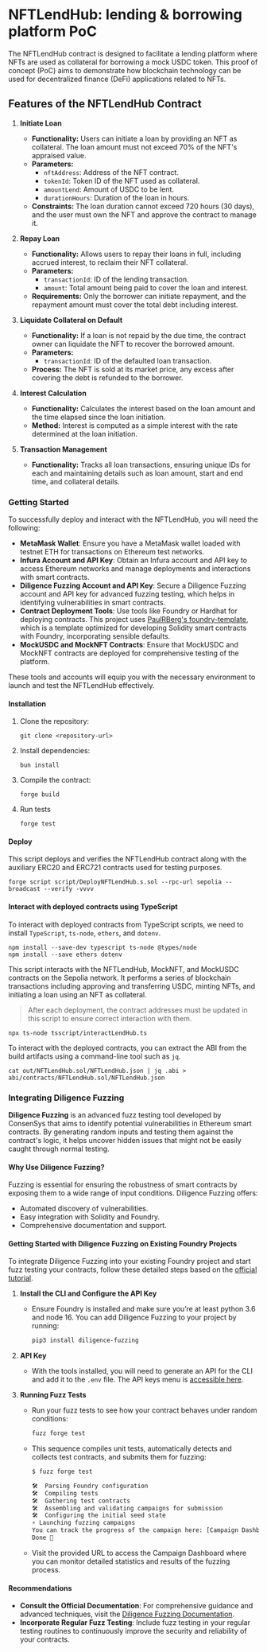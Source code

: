 # NFTLendHub: lending & borrowing platform PoC

The NFTLendHub contract is designed to facilitate a lending platform where NFTs are used as collateral for borrowing a
mock USDC token. This proof of concept (PoC) aims to demonstrate how blockchain technology can be used for decentralized
finance (DeFi) applications related to NFTs.

## Features of the NFTLendHub Contract

1. **Initiate Loan**

   - **Functionality:** Users can initiate a loan by providing an NFT as collateral. The loan amount must not exceed 70%
     of the NFT's appraised value.
   - **Parameters:**
     - `nftAddress`: Address of the NFT contract.
     - `tokenId`: Token ID of the NFT used as collateral.
     - `amountLend`: Amount of USDC to be lent.
     - `durationHours`: Duration of the loan in hours.
   - **Constraints:** The loan duration cannot exceed 720 hours (30 days), and the user must own the NFT and approve the
     contract to manage it.

2. **Repay Loan**

   - **Functionality:** Allows users to repay their loans in full, including accrued interest, to reclaim their NFT
     collateral.
   - **Parameters:**
     - `transactionId`: ID of the lending transaction.
     - `amount`: Total amount being paid to cover the loan and interest.
   - **Requirements:** Only the borrower can initiate repayment, and the repayment amount must cover the total debt
     including interest.

3. **Liquidate Collateral on Default**

   - **Functionality:** If a loan is not repaid by the due time, the contract owner can liquidate the NFT to recover the
     borrowed amount.
   - **Parameters:**
     - `transactionId`: ID of the defaulted loan transaction.
   - **Process:** The NFT is sold at its market price, any excess after covering the debt is refunded to the borrower.

4. **Interest Calculation**

   - **Functionality:** Calculates the interest based on the loan amount and the time elapsed since the loan initiation.
   - **Method:** Interest is computed as a simple interest with the rate determined at the loan initiation.

5. **Transaction Management**
   - **Functionality:** Tracks all loan transactions, ensuring unique IDs for each and maintaining details such as loan
     amount, start and end time, and collateral details.

### Getting Started

To successfully deploy and interact with the NFTLendHub, you will need the following:

- **MetaMask Wallet**: Ensure you have a MetaMask wallet loaded with testnet ETH for transactions on Ethereum test
  networks.
- **Infura Account and API Key**: Obtain an Infura account and API key to access Ethereum networks and manage
  deployments and interactions with smart contracts.
- **Diligence Fuzzing Account and API Key**: Secure a Diligence Fuzzing account and API key for advanced fuzzing
  testing, which helps in identifying vulnerabilities in smart contracts.
- **Contract Deployment Tools**: Use tools like Foundry or Hardhat for deploying contracts. This project uses
  [PaulRBerg's foundry-template](https://github.com/PaulRBerg/foundry-template), which is a template optimized for
  developing Solidity smart contracts with Foundry, incorporating sensible defaults.
- **MockUSDC and MockNFT Contracts**: Ensure that MockUSDC and MockNFT contracts are deployed for comprehensive testing
  of the platform.

These tools and accounts will equip you with the necessary environment to launch and test the NFTLendHub effectively.

#### Installation

1. Clone the repository:
   ```
   git clone <repository-url>
   ```
2. Install dependencies:
   ```
   bun install
   ```
3. Compile the contract:
   ```
   forge build
   ```
4. Run tests
   ```
   forge test
   ```

#### Deploy

This script deploys and verifies the NFTLendHub contract along with the auxiliary ERC20 and ERC721 contracts used for
testing purposes.

```
forge script script/DeployNFTLendHub.s.sol --rpc-url sepolia --broadcast --verify -vvvv
```

#### Interact with deployed contracts using TypeScript

To interact with deployed contracts from TypeScript scripts, we need to install `TypeScript`, `ts-node`, `ethers`, and `dotenv`.

```
npm install --save-dev typescript ts-node @types/node
npm install --save ethers dotenv 
```

This script interacts with the NFTLendHub, MockNFT, and MockUSDC contracts on the Sepolia network. It performs a series
of blockchain transactions including approving and transferring USDC, minting NFTs, and initiating a loan using an NFT
as collateral.

> After each deployment, the contract addresses must be updated in this script to ensure correct interaction with them.

```
npx ts-node tsscript/interactLendHub.ts
```

To interact with the deployed contracts, you can extract the ABI from the build artifacts using a command-line tool such
as `jq`.

```
cat out/NFTLendHub.sol/NFTLendHub.json | jq .abi > abi/contracts/NFTLendHub.sol/NFTLendHub.json
```

### Integrating Diligence Fuzzing

**Diligence Fuzzing** is an advanced fuzz testing tool developed by ConsenSys that aims to identify potential
vulnerabilities in Ethereum smart contracts. By generating random inputs and testing them against the contract's logic,
it helps uncover hidden issues that might not be easily caught through normal testing.

#### Why Use Diligence Fuzzing?

Fuzzing is essential for ensuring the robustness of smart contracts by exposing them to a wide range of input
conditions. Diligence Fuzzing offers:

- Automated discovery of vulnerabilities.
- Easy integration with Solidity and Foundry.
- Comprehensive documentation and support.

#### Getting Started with Diligence Fuzzing on Existing Foundry Projects

To integrate Diligence Fuzzing into your existing Foundry project and start fuzz testing your contracts, follow these
detailed steps based on the
[official tutorial](https://fuzzing-docs.diligence.tools/getting-started/fuzzing-foundry-projects).

1. **Install the CLI and Configure the API Key**
   - Ensure Foundry is installed and make sure you’re at least python 3.6 and node 16. You can add Diligence Fuzzing to
     your project by running:
     ```bash
     pip3 install diligence-fuzzing
     ```
2. **API Key**

   - With the tools installed, you will need to generate an API for the CLI and add it to the `.env` file. The API keys
     menu is [accessible here](https://fuzzing.diligence.tools/keys).

3. **Running Fuzz Tests**

   - Run your fuzz tests to see how your contract behaves under random conditions:
     ```bash
     fuzz forge test
     ```
   - This sequence compiles unit tests, automatically detects and collects test contracts, and submits them for fuzzing:

     ```bash
     $ fuzz forge test

     🛠️  Parsing Foundry configuration
     🛠️  Compiling tests
     🛠️  Gathering test contracts
     🛠️  Assembling and validating campaigns for submission
     🛠️  Configuring the initial seed state
     ⚡️ Launching fuzzing campaigns
     You can track the progress of the campaign here: [Campaign Dashboard](https://fuzzing.diligence.tools/campaigns/cmp_ffcd3abf6b0640598c7cc7e436717xxx)
     Done 🎉
     ```

   - Visit the provided URL to access the Campaign Dashboard where you can monitor detailed statistics and results of
     the fuzzing process.

#### Recommendations

- **Consult the Official Documentation**: For comprehensive guidance and advanced techniques, visit the
  [Diligence Fuzzing Documentation](https://fuzzing-docs.diligence.tools/getting-started/fuzzing-foundry-projects).
- **Incorporate Regular Fuzz Testing**: Include fuzz testing in your regular testing routines to continuously improve
  the security and reliability of your contracts.
